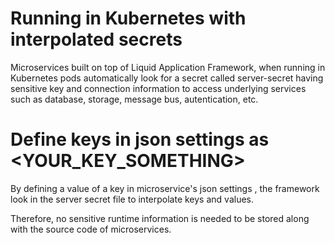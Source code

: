 # Running in Kubernetes with interpolated secrets
Microservices built on top of Liquid Application Framework, when running in Kubernetes pods automatically look for a secret called server-secret having sensitive key and connection information to access underlying services such as database, storage, message bus, autentication, etc.

# Define keys in json settings as <YOUR_KEY_SOMETHING>
By defining a value of a key in microservice's json settings , the framework look in the server secret file to interpolate keys and values.

Therefore, no sensitive runtime information is needed to be stored along with the source code of microservices.
